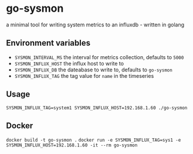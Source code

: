 # go-sysmon
a minimal tool for writing system metrics to an influxdb - written in golang

## Environment variables
- `SYSMON_INTERVAL_MS` the interval for metrics collection, defaults to `5000`
- `SYSMON_INFLUX_HOST` the influx host to write to
- `SYSMON_INFLUX_DB` the dateabase to write to, defaults to `go-sysmon`
- `SYSMON_INFLUX_TAG` the tag value for `name` in the timeseries

## Usage

`SYSMON_INFLUX_TAG=system1 SYSMON_INFLUX_HOST=192.168.1.60 ./go-sysmon`

## Docker

`docker build -t go-sysmon .`
`docker run -e SYSMON_INFLUX_TAG=sys1 -e SYSMON_INFLUX_HOST=192.168.1.60 -it --rm go-sysmon`